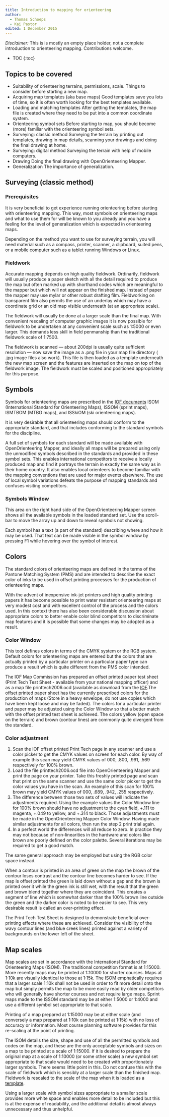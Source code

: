 ```yaml
---
title: Introduction to mapping for orienteering
author:
  - Thomas Schoeps
  - Kai Pastor
edited: 1 December 2015
---
```


*Disclaimer:* This is is mostly an empty place holder, not a complete introduction to orienteering mapping. Contributions welcome.

* TOC
{:toc}

## Topics to be covered

 - Suitability of orienteering terrains, permissions, scale.
   Things to consider before starting a new map.
 - Acquiring map templates (aka base maps)
   Good templates save you lots of time, so it is often worth looking for the best templates available.
 - Loading and matching templates
   After getting the templates, the map file is created where they need to be put into a common coordinate system.
 - Orienteering symbol sets
   Before starting to map, you should become (more) familiar with the orienteering symbol sets.
 - Surveying: classic method
   Surveying the terrain by printing out templates, drawing in map details, scanning your drawings and doing the final drawing at home.
 - Surveying: digital method
   Surveying the terrain with help of mobile computers.
 - Drawing
   Doing the final drawing with OpenOrienteering Mapper.
 - Generalization
   The importance of generalization.

## Surveying (classic method)

### Prerequisites

It is very beneficial to get experience running orienteering before starting with orienteering mapping. This way, most symbols on orienteering maps and what to use them for will be known to you already and you have a feeling for the level of generalization which is expected in orienteering maps.

Depending on the method you want to use for surveying terrain, you will need material such as a compass, printer, scanner, a clipboard, suited pens, or a mobile computer such as a tablet running Windows or Linux.

### Fieldwork

Accurate mapping depends on high quality fieldwork. Ordinarily, fieldwork will usually produce a paper sketch with all the detail required to produce the map but often marked up with shorthand codes which are meaningful to the mapper but which will not appear on the finished map. Instead of paper the mapper may use mylar or other robust drafting film. Fieldworking on transparent film also permits the use of an underlay which may have a coordinate grid or an old map visible underneath (at an appropriate scale).

The fieldwork will usually be done at a larger scale than the final map. With convenient rescaling of computer graphic images it is now possible for fieldwork to be undertaken at any convenient scale such as 1:5000 or even larger. This demands less skill in field penmanship than the traditional fieldwork scale of 1:7500.

The fieldwork is scanned &#8212; about 200dpi is usually quite sufficient resolution &#8212; now save the image as a .png file in your map file directory ( .jpg image files also work). This file is then loaded as a template underneath the new map screen and the features are inserted on the map on top of the fieldwork image. The fieldwork must be scaled and positioned appropriately for this purpose.

## Symbols

Symbols for orienteering maps are prescribed in the [IOF documents](http://orienteering.org/resources/mapping/) ISOM (International Standard for Orienteering Maps), ISSOM (sprint maps), ISMTBOM (MTBO maps), and ISSkiOM (ski orienteering maps).

It is very desirable that all orienteering maps should conform to the appropriate standard, and that includes conforming to the standard symbols for the discipline.

A full set of symbols for each standard will be made available with OpenOrienteering Mapper, and ideally all maps will be prepared using only the unmodified symbols described in the standards and provided in these symbol sets. This enables international competitors to receive a locally produced map and find it portrays the terrain in exactly the same way as in their home country. It also enables local orienteers to become familiar with the mapping conventions that are used for major events elsewhere. The use of local symbol variations defeats the purpose of mapping standards and confuses visiting competitors.

### Symbols Window

This area on the right hand side of the OpenOrienteering Mapper screen shows all the available symbols in the loaded standard set. Use the scroll-bar to move the array up and down to reveal symbols not showing.

Each symbol has a text (a part of the standard) describing where and how it may be used. That text can be made visible in the symbol window by pressing F1 while hovering over the symbol of interest.

## Colors

The standard colors of orienteering maps are defined in the terms of the Pantone Matching System (PMS) and are intended to describe the exact color of inks to be used in offset printing processes for the production of orienteering maps.

With the advent of inexpensive ink-jet printers and high quality printing papers it has become possible to print water resistant orienteering maps at very modest cost and with excellent control of the process and the colors used. In this context there has also been considerable discussion about appropriate colors to better enable color blind competitors to discriminate map features and it is possible that some changes may be adopted as a result.

### Color Window

This tool defines colors in terms of the CMYK system or the RGB system. Default colors for orienteering maps are entered but the colors that are actually printed by a particular printer on a particular paper type can produce a result which is quite different from the PMS color intended.

The IOF Map Commission has prepared an offset printed paper test sheet (Print Tech Test Sheet - available from your national mapping officer) and as a map file printtech2006.ocd (available as download from the [IOF](http://orienteering.org/resources/mapping/test-sheet-for-assessing-print-quality-for-orienteering-maps/).The offset printed paper sheet has the currently prescribed colors for the production of maps (Store in a heavy envelope, do not use copies which have been kept loose and may be faded). The colors for a particular printer and paper may be adjusted using the Color Window so that a better match with the offset printed test sheet is achieved. The colors yellow (open space on the terrain) and brown (contour lines) are commonly quite divergent from the standard.

### Color adjustment

1. Scan the IOF offset printed Print Tech page in any scanner and use a color picker to get the CMYK values on screen for each color. By way of example this scan may yield CMYK values of 000, .800, .991, .569 respectively for 100% brown.
2. Load the file printtech2006.ocd file into OpenOrienteering Mapper and print the page on your printer. Take this freshly printed page and scan that print on the same scanner and use the same color picker to get the color values you have in the scan. An example of this scan for 100% brown may yield CMYK values of 000, .689, .942, .255 respectively.
3. The difference between those two sets of values will indicate the adjustments required. Using the example values the Color Window line for 100% brown should have no adjustment to the cyan field, +.111 to magenta, +.049 to yellow, and +.314 to black. Those adjustments must be made in the OpenOrienteering Mapper Color Window. Having made similar adjustments for all colors, then run the step 2 print trial again.
4. In a perfect world the differences will all reduce to zero. In practice they may not because of non-linearities in the hardware and colors like brown are poorly defined on the color palette. Several iterations may be required to get a good match.

The same general approach may be employed but using the RGB color space instead.

When a contour is printed in an area of green on the map the brown of the contour loses contrast and the contour line becomes harder to see.  If the map is offset printed the green is laid down without a gap and the brown is printed over it while the green ink is still wet, with the result that the green and brown blend together where they are coincident. This creates a segment of line which is somewhat darker than the 100% brown line outside the green and the darker color is noted to be easier to see. This very desirable result is called an over-printing effect.

The Print Tech Test Sheet is designed to demonstrate beneficial over-printing effects where these are achieved. Consider the visibility of the wavy contour lines (and blue creek lines) printed against a variety of backgrounds on the lower left of the sheet.

## Map scales

Map scales are set in accordance with the Internationsl Standard for Orienteering Maps (ISOM). The traditional competition format is at 1:15000. More recently maps may be printed at 1:10000 for shorter courses. Maps at 1:10k are visually identical to those at 1:15k. The ISOM emphatically requires that a larger scale 1:10k shall not be used in order to fit more detail onto the map but simply permits the map to be more easily read by older competitors who will generally have shorter courses and not require large maps. Sprint maps made to the ISSOM standard may be at either 1:5000 or 1:4000 and use a different symbol set appropriate to that scale.

Printing of a map prepared at 1:15000 may be at either scale (and conversely a map prepared at 1:10k can be printed at 1:15k) with no loss of accuracy or information. Most course planning software provides for this re-scaling at the point of printing.

The ISOM details the size, shape and use of all the permitted symbols and codes on the map, and these are the only acceptable symbols and sizes on a map to be printed at a scale of 1:15000. If it is desired to prepare the original map at a scale of 1:10000 (or some other scale) a new symbol set appropriate to that scale would need to be created with proportionately larger symbols. There seems little point in this.
Do not confuse this with the scale of fieldwork which is sensibly at a larger scale than the finished map. Fieldwork is rescaled to the scale of the map when it is loaded as a [template](templates.md).

Using a larger scale with symbol sizes appropriate to a smaller scale provides more white space and enables more detail to be included but this is at the expense of readability, and the additional detail is almost always unnecessary and thus unhelpful.
